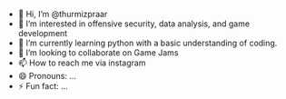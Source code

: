 - 👋 Hi, I’m @thurmizpraar
- 👀 I’m interested in offensive security, data analysis, and game development
- 🌱 I’m currently learning python with a basic understanding of coding. 
- 💞️ I’m looking to collaborate on Game Jams
- 📫 How to reach me via instagram 
- 😄 Pronouns: ...
- ⚡ Fun fact: ...

<!---
thurmizpraar/thurmizpraar is a ✨ special ✨ repository because its `README.md` (this file) appears on your GitHub profile.
You can click the Preview link to take a look at your changes.
--->
